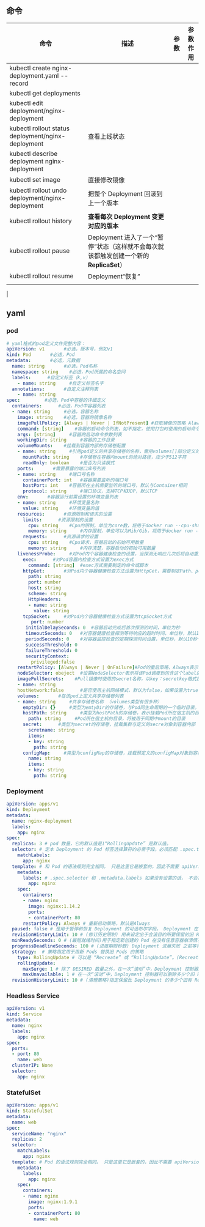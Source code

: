 ## 命令

| 命令                                               | 描述                                                         | 参数 | 参数作用 |
| -------------------------------------------------- | ------------------------------------------------------------ | ---- | -------- |
| kubectl create  nginx-deployment.yaml --record     |                                                              |      |          |
| kubectl get deployments                            |                                                              |      |          |
| kubectl edit deployment/nginx-deployment           |                                                              |      |          |
| kubectl rollout status deployment/nginx-deployment | 查看上线状态                                                 |      |          |
| kubectl describe deployment nginx-deployment       |                                                              |      |          |
| kubectl set image                                  | 直接修改镜像                                                 |      |          |
| kubectl rollout undo deployment/nginx-deployment   | 把整个 Deployment 回滚到上一个版本                           |      |          |
| kubectl rollout history                            | **查看每次 Deployment 变更对应的版本**                       |      |          |
| kubectl rollout pause                              | Deployment 进入了一个“暂停”状态（这样就不会每次就该都触发创建一个新的**ReplicaSet**） |      |          |
| kubectl rollout resume                             | Deployment“恢复”                                             |      |          |
|                                                    |                                                              |      |          |



|

## yaml

### pod

```yaml
# yaml格式的pod定义文件完整内容：
apiVersion: v1       #必选，版本号，例如v1
kind: Pod       #必选，Pod
metadata:       #必选，元数据
  name: string       #必选，Pod名称
  namespace: string    #必选，Pod所属的命名空间
  labels:      #自定义标签（k,v）
    - name: string     #自定义标签名字
  annotations:       #自定义注释列表
    - name: string
spec:         #必选，Pod中容器的详细定义
  containers:      #必选，Pod中容器列表
  - name: string     #必选，容器名称
    image: string    #必选，容器的镜像名称
    imagePullPolicy: [Always | Never | IfNotPresent] #获取镜像的策略 Alawys表示下载镜像 IfnotPresent表示优先使用本地镜像，否则下载镜像，Nerver表示仅使用本地镜像
    command: [string]    #容器的启动命令列表，如不指定，使用打包时使用的启动命令
    args: [string]     #容器的启动命令参数列表
    workingDir: string     #容器的工作目录
    volumeMounts:    #挂载到容器内部的存储卷配置
    - name: string     #引用pod定义的共享存储卷的名称，需用volumes[]部分定义的的卷名
      mountPath: string    #存储卷在容器内mount的绝对路径，应少于512字符
      readOnly: boolean    #是否为只读模式
    ports:       #需要暴露的端口库号列表
    - name: string     #端口号名称
      containerPort: int   #容器需要监听的端口号
      hostPort: int    #容器所在主机需要监听的端口号，默认与Container相同
      protocol: string     #端口协议，支持TCP和UDP，默认TCP
    env:       #容器运行前需设置的环境变量列表
    - name: string     #环境变量名称
      value: string    #环境变量的值
    resources:       #资源限制和请求的设置
      limits:      #资源限制的设置
        cpu: string    #Cpu的限制，单位为core数，将用于docker run --cpu-shares参数
        memory: string     #内存限制，单位可以为Mib/Gib，将用于docker run --memory参数
      requests:      #资源请求的设置
        cpu: string    #Cpu请求，容器启动的初始可用数量
        memory: string     #内存清楚，容器启动的初始可用数量
    livenessProbe:     #对Pod内个容器健康检查的设置，当探测无响应几次后将自动重启该容器，检查方法有exec、httpGet和tcpSocket，对一个容器只需设置其中一种方法即可
      exec:      #对Pod容器内检查方式设置为exec方式
        command: [string]  #exec方式需要制定的命令或脚本
      httpGet:       #对Pod内个容器健康检查方法设置为HttpGet，需要制定Path、port
        path: string
        port: number
        host: string
        scheme: string
        HttpHeaders:
        - name: string
          value: string
      tcpSocket:     #对Pod内个容器健康检查方式设置为tcpSocket方式
         port: number
       initialDelaySeconds: 0  #容器启动完成后首次探测的时间，单位为秒
       timeoutSeconds: 0   #对容器健康检查探测等待响应的超时时间，单位秒，默认1秒
       periodSeconds: 0    #对容器监控检查的定期探测时间设置，单位秒，默认10秒一次
       successThreshold: 0
       failureThreshold: 0
       securityContext:
         privileged:false
    restartPolicy: [Always | Never | OnFailure]#Pod的重启策略，Always表示一旦不管以何种方式终止运行，kubelet都将重启，OnFailure表示只有Pod以非0退出码退出才重启，Nerver表示不再重启该Pod
    nodeSelector: obeject  #设置NodeSelector表示将该Pod调度到包含这个label的node上，以key：value的格式指定
    imagePullSecrets:    #Pull镜像时使用的secret名称，以key：secretkey格式指定
    - name: string
    hostNetwork:false      #是否使用主机网络模式，默认为false，如果设置为true，表示使用宿主机网络
    volumes:       #在该pod上定义共享存储卷列表
    - name: string     #共享存储卷名称 （volumes类型有很多种）
      emptyDir: {}     #类型为emtyDir的存储卷，与Pod同生命周期的一个临时目录。为空值
      hostPath: string     #类型为hostPath的存储卷，表示挂载Pod所在宿主机的目录
        path: string     #Pod所在宿主机的目录，将被用于同期中mount的目录
      secret:      #类型为secret的存储卷，挂载集群与定义的secre对象到容器内部
        scretname: string  
        items:     
        - key: string
          path: string
      configMap:     #类型为configMap的存储卷，挂载预定义的configMap对象到容器内部
        name: string
        items:
        - key: string
          path: string

```

### Deployment 

```yaml
apiVersion: apps/v1
kind: Deployment
metadata:
  name: nginx-deployment
  labels:
    app: nginx
spec:
  replicas: 3 # pod 数量，它的默认值是1“RollingUpdate” 是默认值。
  selector: # 定本 Deployment 的 Pod 标签选择算符的必需字段。必须匹配 .spec.template.metadata.labels，否则请求会被 API 拒绝。
    matchLabels:
      app: nginx
  template: # 和 Pod 的语法规则完全相同。 只是这里它是嵌套的，因此不需要 apiVersion 或 kind。
    metadata:
      labels: # .spec.selector 和 .metadata.labels 如果没有设置的话， 不会被默认设置为 .spec.template.metadata.labels，所以需要明确进行设置。
        app: nginx
    spec:
      containers:
      - name: nginx
        image: nginx:1.14.2
        ports:
        - containerPort: 80
      restartPolicy: Always # 重新启动策略，默认是Always
  paused: false # 是用于暂停和恢复 Deployment 的可选布尔字段。 Deployment 在创建时是默认不会处于暂停状态。
  revisionHistoryLimit: 10 # (修订历史限制) 用来设定出于会滚目的所要保留的旧 ReplicaSet 数量。默认10
  minReadySeconds: 0 # (最短就绪时间)用于指定新创建的 Pod 在没有任意容器崩溃情况下的最小就绪时间， 只有超出这个时间 Pod 才被视为可用。
  progressDeadlineSeconds: 100 # (进度期限秒数) Deployment 进展失败 之前等待 Deployment 取得进展的秒数
  strategy:  # 策略指定用于用新 Pods 替换旧 Pods 的策略
    type: RollingUpdate # 可以是 “Recreate” 或 “RollingUpdate”。(Recreate，在创建新 Pods 之前，所有现有的 Pods 会被杀死。)(RollingUpdate时，采取 滚动更新的方式更新 Pods。你可以指定 maxUnavailable 和 maxSurge 来控制滚动更新 过程。)
    rollingUpdate:
      maxSurge: 1 # 除了 DESIRED 数量之外，在一次“滚动”中，Deployment 控制器还可以创建多少个新 Pod；(可以设置为百分比)
      maxUnavailable: 1 # 在一次“滚动”中，Deployment 控制器可以删除多少个旧 Pod
  revisionHistoryLimit: 10 # (清理策略)指定保留此 Deployment 的多少个旧有 ReplicaSet。其余的 ReplicaSet 将在后台被垃圾回收。 默认情况下，此值为 10。

```

### Headless Service

```yaml
apiVersion: v1
kind: Service
metadata:
  name: nginx
  labels:
    app: nginx
spec:
  ports:
  - port: 80
    name: web
  clusterIP: None
  selector:
    app: nginx
```

### StatefulSet 

```yaml
apiVersion: apps/v1
kind: StatefulSet
metadata:
  name: web
spec:
  serviceName: "nginx"
  replicas: 2
  selector:
    matchLabels:
      app: nginx
  template: # Pod 的语法规则完全相同。 只是这里它是嵌套的，因此不需要 apiVersion 或 kind。
    metadata:
      labels:
        app: nginx
    spec:
      containers:
      - name: nginx
        image: nginx:1.9.1
        ports:
        - containerPort: 80
          name: web

```

